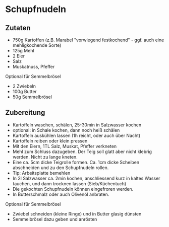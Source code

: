 # Schupfnudeln

## Zutaten
* 750g Kartoffen (z.B. Marabel "vorwiegend festkochend" - ggf. auch eine mehligkochende Sorte)
* 125g Mehl
* 2 Eier
* Salz
* Muskatnuss, Pfeffer

Optional für Semmelbrösel
* 2 Zwiebeln
* 100g Butter
* 50g Semmelbrösel

## Zubereitung
* Kartoffeln waschen, schälen, 25-30min in Salzwasser kochen
 * optional: in Schale kochen, dann noch heiß schälen
* Kartoffeln auskühlen lassen (1h reicht, oder auch über Nacht)
* Kartoffeln reiben oder klein pressen
* Mit den Eiern, 1TL Salz, Muskat, Pfeffer verkneten
* Mehl zum Schluss dazugeben. Der Teig soll glatt aber nicht klebrig werden. Nicht zu lange kneten.
* Eine ca. 5cm dicke Teigrolle formen. Ca. 1cm dicke Scheiben abschneiden und zu den Schupfnudeln rollen.
 * Tip: Arbeitsplatte bemehlen
* In 2l Salzwasser ca. 2min kochen, anschliessend kurz in kaltes Wasser tauchen, und dann trocknen lassen (Sieb/Küchentuch)
 * Die gekochten Schupfnudeln können eingefroren werden.
* In Butterschmalz oder auch Olivenöl anbraten.

Optional für Semmelbrösel
* Zwiebel schneiden (kleine Ringe) und in Butter glasig dünsten
* Semmelbrösel dazu geben und anrösten

